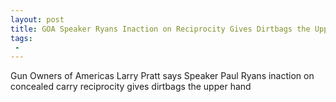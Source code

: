 ```yaml
---
layout: post
title: GOA Speaker Ryans Inaction on Reciprocity Gives Dirtbags the Upper Hand
tags:
 -
---
```

Gun Owners of Americas Larry Pratt says Speaker Paul Ryans inaction on concealed carry reciprocity gives dirtbags the upper hand
